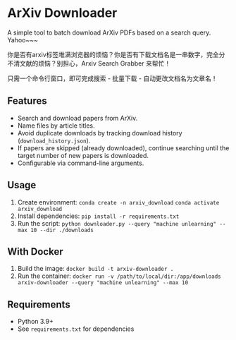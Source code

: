 # ArXiv Downloader

A simple tool to batch download ArXiv PDFs based on a search query. Yahoo~~~

你是否有arxiv标签堆满浏览器的烦恼？你是否有下载文档名是一串数字，完全分不清文献的烦恼？别担心，Arxiv Search Grabber 来帮忙！

只需一个命令行窗口，即可完成搜索 - 批量下载 - 自动更改文档名为文章名！

## Features
- Search and download papers from ArXiv.
- Name files by article titles.
- Avoid duplicate downloads by tracking download history (`download_history.json`).
- If papers are skipped (already downloaded), continue searching until the target number of new papers is downloaded.
- Configurable via command-line arguments.

## Usage
1. Create environment: 
`conda create -n arxiv_download`
`conda activate arxiv_download`
2. Install dependencies: `pip install -r requirements.txt`
3. Run the script: `python downloader.py --query "machine unlearning" --max 10 --dir ./downloads`

## With Docker
1. Build the image: `docker build -t arxiv-downloader .`
2. Run the container: `docker run -v /path/to/local/dir:/app/downloads arxiv-downloader --query "machine unlearning" --max 10`

## Requirements
- Python 3.9+
- See `requirements.txt` for dependencies